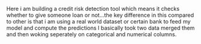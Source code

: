 Here i am building a credit risk detection tool which means it checks whether to give someone loan or not...the key difference in this compared to other is that i am using a real world dataset or certain bank to feed my model and compute the predictions
I basically took two data merged them and then woking seperately on categorical and numerical columns.
